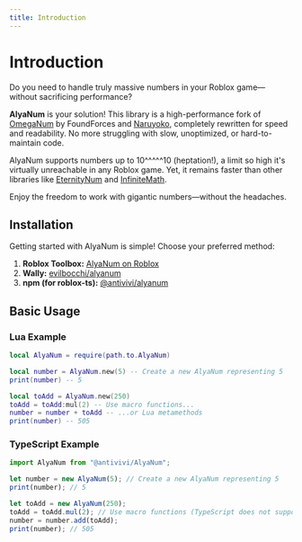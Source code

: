 ```yaml
---
title: Introduction
---
```


# Introduction

Do you need to handle truly massive numbers in your Roblox game—without sacrificing performance?

**AlyaNum** is your solution! This library is a high-performance fork of [OmegaNum](https://create.roblox.com/store/asset/11646892509/OmegaNum-Readable) by FoundForces and [Naruyoko](https://github.com/Naruyoko),
completely rewritten for speed and readability. No more struggling with slow, unoptimized, or hard-to-maintain code.

AlyaNum supports numbers up to 10^^^^^10 (heptation!), a limit so high it's virtually unreachable in any Roblox game. Yet, it remains faster than other libraries like [EternityNum](https://create.roblox.com/store/asset/12144172446/EternityNum-2) and [InfiniteMath](https://github.com/KdudeDev/InfiniteMath).

Enjoy the freedom to work with gigantic numbers—without the headaches.


## Installation
Getting started with AlyaNum is simple! Choose your preferred method:

1. **Roblox Toolbox:** [AlyaNum on Roblox](https://create.roblox.com/store/asset/18985449198/AlyaNum)
2. **Wally:** [evilbocchi/alyanum](https://wally.run/package/evilbocchi/alyanum)
3. **npm (for roblox-ts):** [@antivivi/alyanum](https://www.npmjs.com/package/@antivivi/alyanum)


## Basic Usage

### Lua Example
```lua
local AlyaNum = require(path.to.AlyaNum)

local number = AlyaNum.new(5) -- Create a new AlyaNum representing 5
print(number) -- 5

local toAdd = AlyaNum.new(250)
toAdd = toAdd:mul(2) -- Use macro functions...
number = number + toAdd -- ...or Lua metamethods
print(number) -- 505
```

### TypeScript Example
```ts
import AlyaNum from "@antivivi/AlyaNum";

let number = new AlyaNum(5); // Create a new AlyaNum representing 5
print(number); // 5

let toAdd = new AlyaNum(250);
toAdd = toAdd.mul(2); // Use macro functions (TypeScript does not support operator overloading)
number = number.add(toAdd);
print(number); // 505
```

